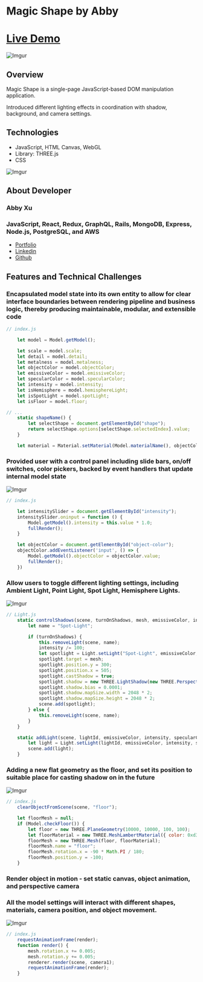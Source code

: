 # Magic Shape by Abby
# [Live Demo](https://abbytunes.github.io/magic-shape/)

![Imgur](https://i.imgur.com/B0b7NXc.png)

## Overview

Magic Shape is a single-page JavaScript-based DOM manipulation application.

Introduced different lighting effects in coordination with shadow, background, and camera settings.

## Technologies
 * JavaScript, HTML Canvas, WebGL
 * Library: THREE.js
 * CSS

![Imgur](https://i.imgur.com/LShpNOG.png)

## About Developer

### Abby Xu
### JavaScript, React, Redux, GraphQL, Rails, MongoDB, Express, Node.js, PostgreSQL, and AWS
* [Portfolio](https://www.abbydeveloper.com)
* [Linkedin](https://www.linkedin.com/in/abby-jun-xu/)
* [Github](https://www.github.com/AbbyTunes)

## Features and Technical Challenges

### Encapsulated model state into its own entity to allow for clear interface boundaries between rendering pipeline and business logic, thereby producing maintainable, modular, and extensible code

```javascript 
// index.js

	let model = Model.getModel();

	let scale = model.scale;
	let detail = model.detail;
	let metalness = model.metalness;
	let objectColor = model.objectColor;
	let emissiveColor = model.emissiveColor;
	let specularColor = model.specularColor;
	let intensity = model.intensity;
	let isHemisphere = model.hemisphereLight;
	let isSpotLight = model.spotLight;
	let isFloor = model.floor;

// ...
	static shapeName() {
		let selectShape = document.getElementById("shape");
		return selectShape.options[selectShape.selectedIndex].value;
	}

	let material = Material.setMaterial(Model.materialName(), objectColor, emissiveColor, intensity, metalness);
```

### Provided user with a control panel including slide bars, on/off switches, color pickers, backed by event handlers that update internal model state

![Imgur](https://i.imgur.com/yM1AFZn.png)

```javascript 
// index.js

	let intensitySlider = document.getElementById("intensity");
	intensitySlider.oninput = function () {
		Model.getModel().intensity = this.value * 1.0;
		fullRender();
	}

	let objectColor = document.getElementById("object-color");
	objectColor.addEventListener('input', () => {
		Model.getModel().objectColor = objectColor.value;
		fullRender();
	})
```

### Allow users to toggle different lighting settings, including Ambient Light, Point Light, Spot Light, Hemisphere Lights.


![Imgur](https://i.imgur.com/ad4yP2U.png)

```javascript
// Light.js
	static controlShadows(scene, turnOnShadows, mesh, emissiveColor, intensity) {
		let name = "Spot-Light";

		if (turnOnShadows) {
			this.removeLight(scene, name);
			intensity /= 100;
			let spotlight = Light.setLight("Spot-Light", emissiveColor, intensity);
			spotlight.target = mesh;
			spotlight.position.y = 300;
			spotlight.position.x = 505;
			spotlight.castShadow = true;
			spotlight.shadow = new THREE.LightShadow(new THREE.PerspectiveCamera(100, 1, 500, 1000));
			spotlight.shadow.bias = 0.0001;
			spotlight.shadow.mapSize.width = 2048 * 2;
			spotlight.shadow.mapSize.height = 2048 * 2;
			scene.add(spotlight);
		} else {
			this.removeLight(scene, name);
		}
	}

	static addLight(scene, lightId, emissiveColor, intensity, specularColor) {
		let light = Light.setLight(lightId, emissiveColor, intensity, specularColor);
		scene.add(light);
	}
```

### Adding a new flat geometry as the floor, and set its position to suitable place for casting shadow on in the future

![Imgur](https://i.imgur.com/2WlopAZ.png)

```javascript 
// index.js
	clearObjectFromScene(scene, "floor");

	let floorMesh = null;
	if (Model.checkFloor()) {
		let floor = new THREE.PlaneGeometry(10000, 10000, 100, 100);
		let floorMaterial = new THREE.MeshLambertMaterial({ color: 0xd3d3d3 });
		floorMesh = new THREE.Mesh(floor, floorMaterial);
		floorMesh.name = "floor";
		floorMesh.rotation.x = -90 * Math.PI / 180;
		floorMesh.position.y = -100;
	}
```

### Render object in motion - set static canvas, object animation, and perspective camera
### All the model settings will interact with different shapes, materials, camera position, and object movement.

![Imgur](https://i.imgur.com/17SV1LC.png)

```javascript
// index.js
	requestAnimationFrame(render); 
	function render() {
		mesh.rotation.x += 0.005;
		mesh.rotation.y += 0.005;
		renderer.render(scene, camera1);
		requestAnimationFrame(render);
	}
```
